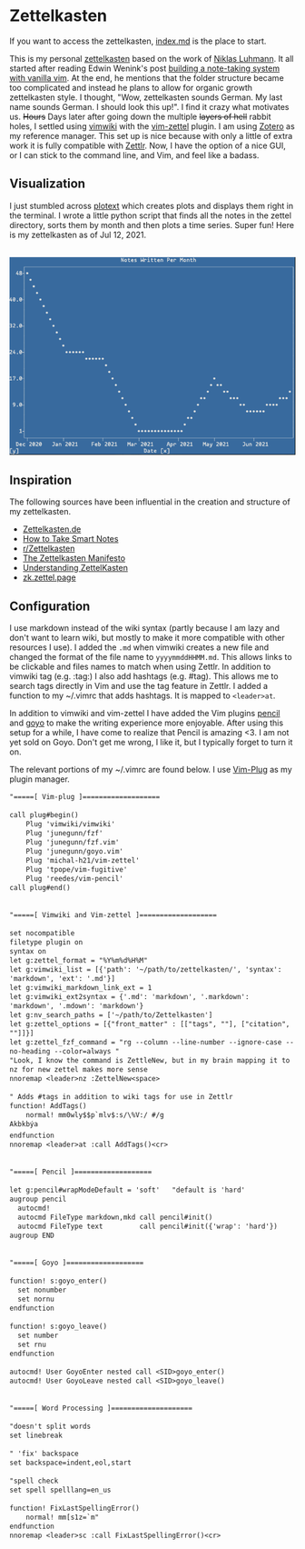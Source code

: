 # Zettelkasten

If you want to access the zettelkasten, [index.md](zettel/index.md) is the place to start. 

This is my personal [zettelkasten](https://en.wikipedia.org/wiki/Zettelkasten)
based on the work of [Niklas
Luhmann](https://en.wikipedia.org/wiki/Niklas_Luhmann). It all started after
reading Edwin Wenink's post [building a note-taking system with vanilla vim](https://www.edwinwenink.xyz/posts/42-vim_notetaking/). At the end, he
mentions that the folder structure became too complicated and instead he plans
to allow for organic growth zettelkasten style. I thought, "Wow, zettelkasten
sounds German. My last name sounds German. I should look this up!". I find it
crazy what motivates us. ~~Hours~~ Days later after going down the multiple
~~layers of hell~~ rabbit holes, I settled using
[vimwiki](https://github.com/vimwiki) with the
[vim-zettel](https://github.com/michal-h21/vim-zettel) plugin. I am using
[Zotero](https://www.zotero.org) as my reference manager. This set up is nice
because with only a little of extra work it is fully compatible with
[Zettlr](https://www.zettlr.com). Now, I have the option of a nice GUI, or I
can stick to the command line, and Vim, and feel like a badass.

## Visualization

I just stumbled across [plotext](https://github.com/piccolomo/plotext) which creates plots and displays them right in the terminal. I wrote a little python script that finds all the notes in the zettel directory, sorts them by month and then plots a time series. Super fun! Here is my zettelkasten as of Jul 12, 2021. 

<br>![zettelkasten plot](notes_per_month.png)<br>

## Inspiration

The following sources have been influential in the creation and structure of my zettelkasten.
* [Zettelkasten.de](https://zettelkasten.de)
* [How to Take Smart Notes](https://takesmartnotes.com)
* [r/Zettelkasten](https://www.reddit.com/r/Zettelkasten/)
* [The Zettelkasten Manifesto](https://www.youtube.com/watch?v=c5Tst3-zcWI)
* [Understanding ZettelKasten](https://medium.com/@ethomasv/understanding-zettelkasten-d0ca5bb1f80e)
* [zk.zettel.page](https://zk.zettel.page)


## Configuration

I use markdown instead of the wiki syntax (partly because I am lazy and don't
want to learn wiki, but mostly to make it more compatible with other resources
I use). I added the `.md` when vimwiki creates a new file and changed the
format of the file name to `yyyymmddHHMM.md`. This allows links to be clickable
and files names to match when using Zettlr. In addition to vimwiki tag (e.g.
:tag:) I also add hashtags (e.g. #tag). This allows me to search tags directly
in Vim and use the tag feature in Zettlr. I added a function to my ~/.vimrc
that adds hashtags. It is mapped to `<leader>at`.

In addition to vimwiki and vim-zettel I have added the Vim plugins [pencil](https://github.com/reedes/vim-pencil) and
[goyo](https:/github.com/junegunn/goyo.vim) to make the writing experience more enjoyable. After using this setup for a while, I have come to realize that Pencil is amazing <3. I am not yet sold on Goyo. Don't get me wrong, I like it, but I typically forget to turn it on.

The relevant portions of my ~/.vimrc are found below. I use [Vim-Plug](https://github.com/junegunn/vim-plug) as my plugin manager.

```vim
"=====[ Vim-plug ]===================

call plug#begin()
    Plug 'vimwiki/vimwiki'
    Plug 'junegunn/fzf'
    Plug 'junegunn/fzf.vim'
    Plug 'junegunn/goyo.vim'
    Plug 'michal-h21/vim-zettel'
    Plug 'tpope/vim-fugitive'
    Plug 'reedes/vim-pencil'
call plug#end()


"=====[ Vimwiki and Vim-zettel ]===================

set nocompatible
filetype plugin on
syntax on
let g:zettel_format = "%Y%m%d%H%M"
let g:vimwiki_list = [{'path': '~/path/to/zettelkasten/', 'syntax': 'markdown', 'ext': '.md'}]
let g:vimwiki_markdown_link_ext = 1
let g:vimwiki_ext2syntax = {'.md': 'markdown', '.markdown': 'markdown', '.mdown': 'markdown'}
let g:nv_search_paths = ['~/path/to/Zettelkasten']
let g:zettel_options = [{"front_matter" : [["tags", ""], ["citation", ""]]}]
let g:zettel_fzf_command = "rg --column --line-number --ignore-case --no-heading --color=always "
"Look, I know the command is ZettleNew, but in my brain mapping it to nz for new zettel makes more sense
nnoremap <leader>nz :ZettelNew<space>

" Adds #tags in addition to wiki tags for use in Zettlr
function! AddTags()
    normal! mm0wly$$p`mlv$:s/\%V:/ #/g
Akbkbýa
endfunction
nnoremap <leader>at :call AddTags()<cr>


"=====[ Pencil ]===================

let g:pencil#wrapModeDefault = 'soft'   "default is 'hard'
augroup pencil
  autocmd!
  autocmd FileType markdown,mkd call pencil#init()
  autocmd FileType text         call pencil#init({'wrap': 'hard'})
augroup END


"=====[ Goyo ]===================

function! s:goyo_enter()
  set nonumber
  set nornu
endfunction

function! s:goyo_leave()
  set number
  set rnu
endfunction

autocmd! User GoyoEnter nested call <SID>goyo_enter()
autocmd! User GoyoLeave nested call <SID>goyo_leave()


"=====[ Word Processing ]====================

"doesn't split words
set linebreak 

" 'fix' backspace
set backspace=indent,eol,start

"spell check
set spell spelllang=en_us

function! FixLastSpellingError()
    normal! mm[s1z=`m"
endfunction
nnoremap <leader>sc :call FixLastSpellingError()<cr>

```
